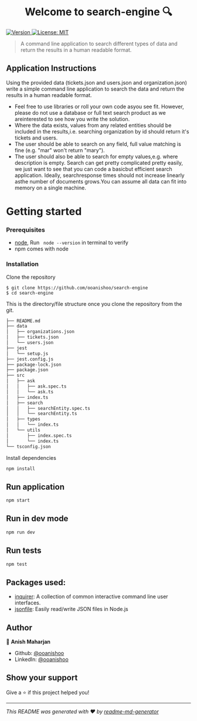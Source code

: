 <h1 align="center">Welcome to search-engine 🔍</h1>
<p>
  <a href="https://www.npmjs.com/package/search-engine" target="_blank">
    <img alt="Version" src="https://img.shields.io/npm/v/search-engine.svg">
  </a>
  <a href="#" target="_blank">
    <img alt="License: MIT" src="https://img.shields.io/badge/License-MIT-yellow.svg" />
  </a>
</p>

> A command line application to search different types of data and return the results in a human readable format.

## Application Instructions

Using the provided data (tickets.json and users.json and organization.json) write a simple command line application to search the data and return the results in a human readable format.

- Feel free to use libraries or roll your own code asyou see fit. However, please do not use a database or full text search product as we areinterested to see how you write the solution.
- Where the data exists, values from any related entities should be included in the results,i.e. searching organization by id should return it's tickets and users.
- The user should be able to search on any field, full value matching is fine (e.g. "mar" won't return "mary").
- The user should also be able to search for empty values,e.g. where description is empty. Search can get pretty complicated pretty easily, we just want to see that you can code a basicbut efficient search application. Ideally, searchresponse times should not increase linearly asthe number of documents grows.You can assume all data can fit into memory on a single machine.

# Getting started
### Prerequisites

- [node](https://nodejs.org/en/), Run ` node --version` in terminal to verify
- npm comes with node

### Installation

Clone the repository
```shell
$ git clone https://github.com/ooanishoo/search-engine
$ cd search-engine
```

This is the directory/file structure once you clone the repository from the git.

```sh
├── README.md
├── data
│   ├── organizations.json
│   ├── tickets.json
│   └── users.json
├── jest
│   └── setup.js
├── jest.config.js
├── package-lock.json
├── package.json
├── src
│   ├── ask
│   │   ├── ask.spec.ts
│   │   └── ask.ts
│   ├── index.ts
│   ├── search
│   │   ├── searchEntity.spec.ts
│   │   └── searchEntity.ts
│   ├── types
│   │   └── index.ts
│   └── utils
│       ├── index.spec.ts
│       └── index.ts
└── tsconfig.json
```
Install dependencies
```sh
npm install
```

## Run application

```sh
npm start
```

## Run in dev mode

```sh
npm run dev
```

## Run tests

```sh
npm test
```


## Packages used:
- [inquirer](https://www.npmjs.com/package/inquirer): A collection of common interactive command line user interfaces.
- [jsonfile](https://www.npmjs.com/package/jsonfile): Easily read/write JSON files in Node.js


## Author

👤 **Anish Maharjan**

* Github: [@ooanishoo](https://github.com/ooanishoo)
* LinkedIn: [@ooanishoo](https://www.linkedin.com/in/ooanishoo/)

## Show your support

Give a ⭐️ if this project helped you!

***
_This README was generated with ❤️ by [readme-md-generator](https://github.com/kefranabg/readme-md-generator)_